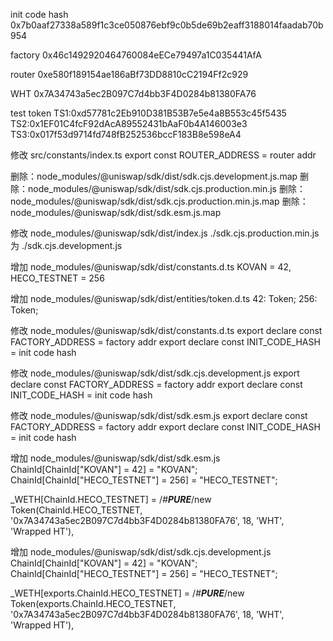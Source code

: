 init code hash
0x7b0aaf27338a589f1c3ce050876ebf9c0b5de69b2eaff3188014faadab70b954

factory
0x46c1492920464760084eECe79497a1C035441AfA

router
0xe580f189154ae186aBf73DD8810cC2194Ff2c929

WHT
0x7A34743a5ec2B097C7d4bb3F4D0284b81380FA76

test token
TS1:0xd57781c2Eb910D381B53B7e5e4a8B553c45f5435
TS2:0x1EF01C4fcF92dAcA89552431bAaF0b4A146003e3
TS3:0x017f53d9714fd748fB252536bccF183B8e598eA4


修改
src/constants/index.ts
export const ROUTER_ADDRESS = router addr

删除：node_modules/@uniswap/sdk/dist/sdk.cjs.development.js.map
删除：node_modules/@uniswap/sdk/dist/sdk.cjs.production.min.js
删除：node_modules/@uniswap/sdk/dist/sdk.cjs.production.min.js.map
删除：node_modules/@uniswap/sdk/dist/sdk.esm.js.map

修改
node_modules/@uniswap/sdk/dist/index.js
./sdk.cjs.production.min.js 为 ./sdk.cjs.development.js

增加
node_modules/@uniswap/sdk/dist/constants.d.ts
KOVAN = 42,
HECO_TESTNET = 256

增加
node_modules/@uniswap/sdk/dist/entities/token.d.ts
42: Token;
256: Token;

修改
node_modules/@uniswap/sdk/dist/constants.d.ts
export declare const FACTORY_ADDRESS = factory addr
export declare const INIT_CODE_HASH = init code hash

修改
node_modules/@uniswap/sdk/dist/sdk.cjs.development.js
export declare const FACTORY_ADDRESS = factory addr
export declare const INIT_CODE_HASH = init code hash

修改
node_modules/@uniswap/sdk/dist/sdk.esm.js
export declare const FACTORY_ADDRESS = factory addr
export declare const INIT_CODE_HASH = init code hash

增加
node_modules/@uniswap/sdk/dist/sdk.esm.js
ChainId[ChainId["KOVAN"] = 42] = "KOVAN";
ChainId[ChainId["HECO_TESTNET"] = 256] = "HECO_TESTNET";

_WETH[ChainId.HECO_TESTNET] = /*#__PURE__*/new Token(ChainId.HECO_TESTNET, '0x7A34743a5ec2B097C7d4bb3F4D0284b81380FA76', 18, 'WHT', 'Wrapped HT'),

增加
node_modules/@uniswap/sdk/dist/sdk.cjs.development.js
ChainId[ChainId["KOVAN"] = 42] = "KOVAN";
ChainId[ChainId["HECO_TESTNET"] = 256] = "HECO_TESTNET";

_WETH[exports.ChainId.HECO_TESTNET] = /*#__PURE__*/new Token(exports.ChainId.HECO_TESTNET, '0x7A34743a5ec2B097C7d4bb3F4D0284b81380FA76', 18, 'WHT', 'Wrapped HT'),
